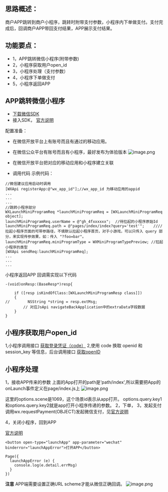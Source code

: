 ## 思路概述：

商户APP跳转到商户小程序，跳转时附带支付参数，小程序内下单做支付。支付完成后，回调商户APP带回支付结果，APP展示支付结果。

## 功能要点：

* 1，APP跳转微信小程序(附带参数)
* 2，小程序获取用户open_id
* 3，小程序处理（支付参数）
* 4，小程序下单做支付
* 5，小程序返回APP

## APP跳转微信小程序
* [下载微信SDK](https://developers.weixin.qq.com/doc/oplatform/Downloads/iOS_Resource.html)
* 接入SDK，
[官方说明](https://developers.weixin.qq.com/doc/oplatform/Mobile_App/Launching_a_Mini_Program/iOS_Development_example.html)

配置准备：
* 在微信开放平台上有账号而且有通过的移动应用。
* 在微信公众平台有账号而且有小程序，最好发布为体验版本
![image.png](https://upload-images.jianshu.io/upload_images/2728934-0ffd1bb3a2f7a415.png?imageMogr2/auto-orient/strip%7CimageView2/2/w/1240)
* 在微信开放平台把对应的移动应用和小程序建立关联

* 调用代码
示例代码：
```
//微信建议应用启动时调用
[WXApi registerApp:@"wx_app_id"];//wx_app_id 为移动应用的appid
...
...
...
//跳转小程序部分
WXLaunchMiniProgramReq *launchMiniProgramReq = [WXLaunchMiniProgramReq object];
launchMiniProgramReq.userName = @"gh_4fxxxxxx";  //待拉起的小程序原始Id 
launchMiniProgramReq.path = @"pages/index/index?query='test'";    ////拉起小程序页面的可带参路径，不填默认拉起小程序首页，对于小游戏，可以只传入 query 部分，来实现传参效果，如：传入 "?foo=bar"。
launchMiniProgramReq.miniProgramType = WXMiniProgramTypePreview; //拉起小程序的类型
[WXApi sendReq:launchMiniProgramReq];
...
...
...

```
小程序返回APP 回调需实现以下代码
```
-(void)onResp:(BaseResp*)resp{
    
    if ([resp isKindOfClass:[WXLaunchMiniProgramResp class]])
    {
//        NSString *string = resp.extMsg;
        // 对应JsApi navigateBackApplication中的extraData字段数据
    }
}
```

## 小程序获取用户open_id

1,小程序调用接口 [获取登录凭证（code）]([https://developers.weixin.qq.com/miniprogram/dev/api/open-api/login/wx.login.html](https://developers.weixin.qq.com/miniprogram/dev/api/open-api/login/wx.login.html)
)
2,使用 code 换取 openid 和 session_key 等信息，后台调用接口 [获取openID](https://developers.weixin.qq.com/miniprogram/dev/api-backend/open-api/login/auth.code2Session.html)




## 小程序处理
1，接收APP传来的参数
上面的App打开的path是'path/index',所以需要把App的onLaunch事件定义在page/index.js上
![image.png](https://upload-images.jianshu.io/upload_images/2728934-f799a281d90ed1b6.png?imageMogr2/auto-orient/strip%7CimageView2/2/w/1240)

这里的options.scene是1069，这个场景id表示从app打开。
options.query.key1和options.query.key2就是app打开小程序传递的参数。
2，下单，
3，发起支付      
调用wx.requestPayment(OBJECT)发起微信支付，见[官方说明](https://pay.weixin.qq.com/wiki/doc/api/wxa/wxa_api.php?chapter=7_7&index=5)

4，关闭小程序，回到APP

[官方说明](https://developers.weixin.qq.com/miniprogram/dev/framework/open-ability/launchApp.html)

```
<button open-type="launchApp" app-parameter="wechat" binderror="launchAppError">打开APP</button>

```

```
Page({
  launchAppError (e) {
    console.log(e.detail.errMsg)
  }
})

```
**注意**
APP端需要设置正确URL scheme才能从微信正确回调。
![image.png](https://upload-images.jianshu.io/upload_images/2728934-7976ca9036c11f86.png?imageMogr2/auto-orient/strip%7CimageView2/2/w/1240)




